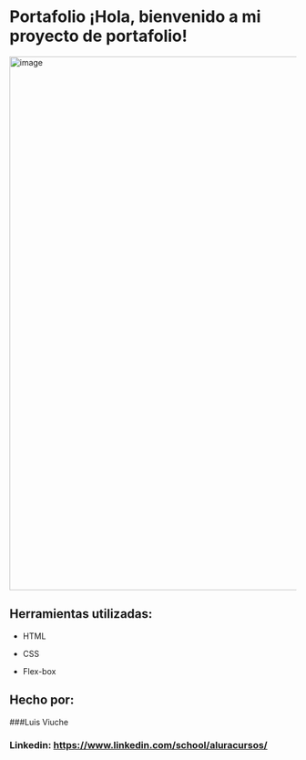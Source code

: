 # Portafolio ¡Hola, bienvenido a mi proyecto de portafolio!

<img width="1412" height="937" alt="image" src="https://github.com/user-attachments/assets/5d700ec8-86d4-4dd8-90f1-68bfe746fe8a" />

## Herramientas utilizadas:

* HTML

* CSS

* Flex-box

## Hecho por:

###Luis Viuche

### Linkedin: https://www.linkedin.com/school/aluracursos/
